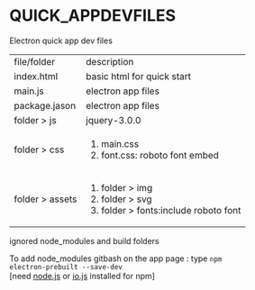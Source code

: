 # QUICK_APPDEVFILES
Electron quick app dev files

<table>
  <tr>
    <td>file/folder</td> <td>description</td>
  <tr>
  <tr>
    <td>index.html</td> <td>basic html for quick start</td>
  <tr>
  <tr>
    <td>main.js</td> <td>electron app files</td>
  <tr>
  <tr>
    <td>package.jason</td> <td>electron app files</td>
  <tr>
  <tr>
    <td>folder > js</td> <td>jquery-3.0.0</td>
  <tr>
    <tr>
    <td>folder > css</td> <td><ol><li>main.css</li><li>font.css: roboto font embed</li></ol></td>
  <tr>
  <tr>
    <td>folder > assets</td> <td><ol><li>folder > img</li><li>folder > svg</li> <li>folder > fonts:include roboto font</li></ol></td>
  <tr>
</table>


ignored node_modules and build folders

To add node_modules gitbash on the app page : type <code>npm electron-prebuilt --save-dev</code>   
[need <a href="https://nodejs.org/en/">node.js</a> or <a href="https://iojs.org/en/">io.js</a> installed for npm]
